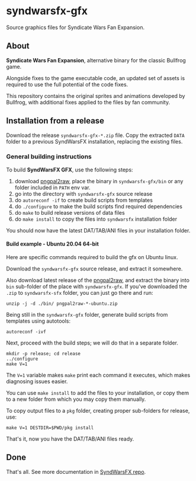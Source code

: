 # syndwarsfx-gfx

Source graphics files for Syndicate Wars Fan Expansion.

## About

**Syndicate Wars Fan Expansion**, alternative binary for the classic Bullfrog game.

Alongside fixes to the game executable code, an updated set of assets is
required to use the full potential of the code fixes.

This repository contains the original sprites and animations developed by
Bullfrog, with additional fixes applied to the files by fan community.

## Installation from a release

Download the release `syndwarsfx-gfx-*.zip` file. Copy the extracted
`DATA` folder to a previous SyndWarsFX installation,
replacing the existing files.

### General building instructions

To build **SyndWarsFX GFX**, use the following steps:

1. download [pngpal2raw](https://github.com/swfans/pngpal2raw/releases/),
   place the binary in `syndwarsfx-gfx/bin` or any folder included in `PATH` env var.
2. go into the directory with `syndwarsfx-gfx` source release
3. do `autoreconf -if` to create build scripts from templates
4. do `./configure` to make the build scripts find required dependencies
5. do `make` to build release versions of data files
6. do `make install` to copy the files into `syndwarsfx` installation folder

You should now have the latest DAT/TAB/ANI files in your installation folder.

#### Build example - Ubuntu 20.04 64-bit

Here are specific commands required to build the gfx on Ubuntu linux.

Download the `syndwarsfx-gfx` source release, and extract it somewhere.

Also download latest release of the [pngpal2raw](https://github.com/swfans/pngpal2raw/releases/),
and extract the binary into `bin` sub-folder of the place with `syndwarsfx-gfx`.
If you've downloaded the `.zip` to `syndwarsfx-sfx` folder, you can just go there and run:

```
unzip -j -d ./bin/ pngpal2raw-*-ubuntu.zip
```

Being still in the `syndwarsfx-gfx` folder, generate build scripts from templates using
autotools:

```
autoreconf -ivf
```

Next, proceed with the build steps; we will do that in a separate folder.

```
mkdir -p release; cd release
../configure
make V=1
```

The `V=1` variable makes `make` print each command it executes, which makes
diagnosing issues easier.

You can use `make install` to add the files to your installation, or copy
them to a new folder from which you may copy them manually.

To copy output files to a `pkg` folder, creating  proper sub-folders for
release, use:


```
make V=1 DESTDIR=$PWD/pkg install
```

That's it, now you have the DAT/TAB/ANI files ready.

## Done

That's all. See more documentation in [SyndWarsFX repo](https://github.com/swfans/syndwarsfx).
